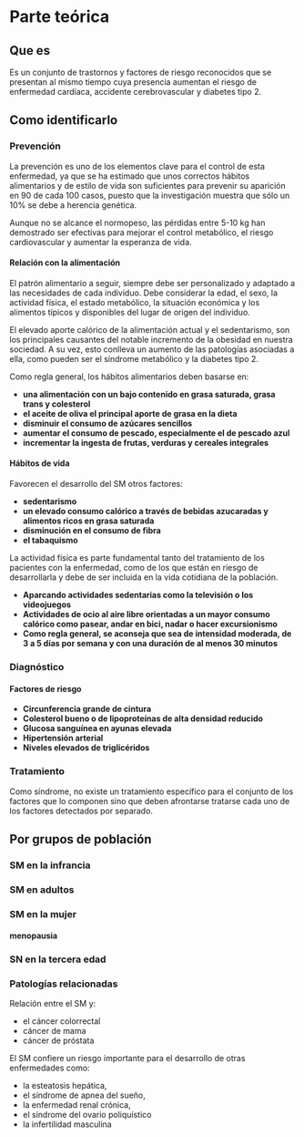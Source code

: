# Parte teórica
## Que es

Es un conjunto de trastornos y factores de riesgo reconocidos que se presentan al mismo tiempo cuya presencia aumentan el riesgo de enfermedad cardíaca, accidente cerebrovascular y diabetes tipo 2.

## Como identificarlo

### Prevención  

La prevención es uno de los elementos clave para el control de esta enfermedad, ya que se ha estimado que unos correctos hábitos alimentarios y de estilo de vida son suficientes para prevenir su aparición en 90 de cada 100 casos, puesto que la investigación muestra que sólo un 10% se debe a herencia genética.

Aunque no se alcance el normopeso, las pérdidas entre 5-10 kg han demostrado ser efectivas para mejorar el control metabólico, el riesgo cardiovascular y aumentar la esperanza de vida.

#### Relación con la alimentación

El patrón alimentario a seguir, siempre debe ser personalizado y adaptado a las necesidades de cada individuo. Debe considerar la edad, el sexo, la actividad física, el estado metabólico, la situación económica y los alimentos típicos y disponibles del lugar de origen del individuo.

El elevado aporte calórico de la alimentación actual y el sedentarismo, son los principales causantes del notable incremento de la obesidad en nuestra sociedad. A su vez, esto conlleva un aumento de las patologías asociadas a ella, como pueden ser el síndrome metabólico y la diabetes tipo 2.

Como regla general, los hábitos alimentarios deben basarse en:

- **una alimentación con un bajo contenido en grasa saturada, grasa trans y colesterol**
- **el aceite de oliva el principal aporte de grasa en la dieta**
- **disminuir el consumo de azúcares sencillos**
- **aumentar el consumo de pescado, especialmente el de pescado azul**
- **incrementar la ingesta de frutas, verduras y cereales integrales**

 
#### Hábitos de vida

Favorecen el desarrollo del SM otros factores:

- **sedentarismo**  
- **un elevado consumo calórico a través de bebidas azucaradas y alimentos ricos en grasa saturada**
- **disminución en el consumo de fibra**
- **el tabaquismo**

La actividad física es parte fundamental tanto del tratamiento de los pacientes con la enfermedad, como de los que están en riesgo de desarrollarla y debe de ser incluida en la vida cotidiana de la población.

- **Aparcando actividades sedentarias como la televisión o los videojuegos**  
- **Actividades de ocio al aire libre orientadas a un mayor consumo calórico como pasear, andar en bici, nadar o hacer excursionismo**  
- **Como regla general, se aconseja que sea de intensidad moderada, de 3 a 5 días por semana y con una duración de al menos 30 minutos** 
### Diagnóstico

#### Factores de riesgo
- **Circunferencia grande de cintura**
- **Colesterol bueno o de lipoproteínas de alta densidad reducido**  
- **Glucosa sanguínea en ayunas elevada**  
- **Hipertensión arterial**  
- **Niveles elevados de triglicéridos**

### Tratamiento

Como síndrome, no existe un tratamiento específico para el conjunto de los factores que lo componen sino que deben afrontarse tratarse cada uno de los factores detectados por separado.



## Por grupos de población
### SM en la infrancia
### SM en adultos
### SM en la mujer
#### menopausia
### SN en la tercera edad

### Patologías relacionadas

Relación entre el SM y:

- el cáncer colorrectal
- cáncer de mama
- cáncer de próstata

El SM confiere un riesgo importante para el desarrollo de otras enfermedades como:

- la esteatosis hepática,
- el síndrome de apnea del sueño,
- la enfermedad renal crónica,
- el síndrome del ovario poliquístico
- la infertilidad masculina

